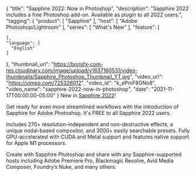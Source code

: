 {
  "title": "Sapphire 2022: Now in Photoshop",
  "description": "Sapphire 2022 includes a free Photoshop add-on. Available as plugin to all 2022 users.",
  "tagging": {
    "product": [
      "Sapphire"
    ],
    "host": [
      "Adobe Photoshop/Lightroom"
    ],
    "series": [
      "What's New"
    ],
    "feature": [

    ],
    "language": [
      "English"
    ]
  },
  "thumbnail_url": "https://borisfx-com-res.cloudinary.com/image/upload/v1637160531/video-thumbnails/Sapphire_Photoshop_Thumbnail_YT.jpg",
  "video_url": "https://vimeo.com/725326012",
  "video_id": "k_ePmF8GNo8",
  "video_name": "sapphire-2022-now-in-photoshop",
  "date": "2021-11-17T00:00:00-05:00"
}
New in [Sapphire 2022](https://borisfx.com/products/sapphire/?collection=sapphire&product=sapphire "Sapphire | Boris FX | VFX plugins for Adobe, Avid, OFX")!

Get ready for even more streamlined workflows with the introduction of Sapphire for Adobe Photoshop. It's FREE to all Sapphire 2022 users.

Includes 270+ resolution-independent and non-destructive effects, a unique nodal-based compositor, and 3000+ easily searchable presets. Fully GPU-accelerated with CUDA and Metal support and features native support for Apple M1 processors.

Create with Sapphire Photoshop and share with any Sapphire-supported hosts including Adobe Premiere Pro, Blackmagic Resolve, Avid Media Composer, Foundry’s Nuke, and many others.
